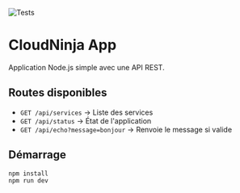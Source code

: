 ![Tests](https://github.com/ferdinand-sondeck/Eveil_du_code/actions/workflows/test.yml/badge.svg)


# CloudNinja App

Application Node.js simple avec une API REST.

## Routes disponibles

- `GET /api/services` → Liste des services
- `GET /api/status` → État de l'application
- `GET /api/echo?message=bonjour` → Renvoie le message si valide

## Démarrage

```bash
npm install
npm run dev
